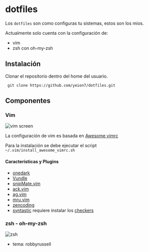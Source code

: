 # dotfiles

 Los `dotfiles` son como configuras tu sistemas, estos son los mios.

 Actualmente solo cuenta con la configuración de:

* vim
* zsh con oh-my-zsh

## Instalación

Clonar el repositorio dentro del home del usuario.

``` git clone https://github.com/yeion7/dotfiles.git```

## Componentes

### Vim

![vim screen](/vim.png)

La configuración de vim es basada en [Awesome vimrc](https://github.com/amix/vimrc)

Para la instalación se debe ejecutar el script `~/.vim/install_awesome_vimrc.sh`

#### Caracteristicas y Plugins

* [onedark](https://github.com/joshdick/onedark.vim)
* [Vundle](https://github.com/VundleVim/Vundle.vim)
* [snipMate.vim](https://github.com/garbas/vim-snipmate)
* [ack.vim](https://github.com/mileszs/ack.vim)
* [ag.vim](https://github.com/rking/ag.vim)
* [mru.vim](https://github.com/vim-scripts/mru.vim)
* [zencoding](https://github.com/mattn/emmet-vim)
* [syntastic](https://github.com/scrooloose/syntastic) requiere instalar los [checkers](https://github.com/scrooloose/syntastic/wiki/Syntax-Checkers)

### zsh - oh-my-zsh

![zsh](/zsh.png)

* tema: robbyrussell

